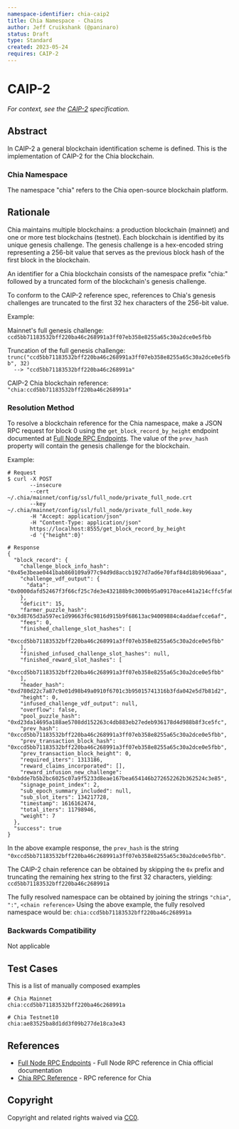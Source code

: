 ```yaml
---
namespace-identifier: chia-caip2
title: Chia Namespace - Chains
author: Jeff Cruikshank (@paninaro)
status: Draft
type: Standard
created: 2023-05-24
requires: CAIP-2
---
```


# CAIP-2

*For context, see the [CAIP-2][] specification.*

## Abstract

In CAIP-2 a general blockchain identification scheme is defined. This is the
implementation of CAIP-2 for the Chia blockchain.

### Chia Namespace

The namespace "chia" refers to the Chia open-source blockchain platform.

## Rationale

Chia maintains multiple blockchains: a production blockchain (mainnet) and one
or more test blockchains (testnet). Each blockchain is identified by its unique
genesis challenge. The genesis challenge is a hex-encoded string representing a
256-bit value that serves as the previous block hash of the first block in the
blockchain.

An identifier for a Chia blockchain consists of the namespace prefix "chia:"
followed by a truncated form of the blockchain's genesis challenge.

To conform to the CAIP-2 reference spec, references to Chia's genesis
challenges are truncated to the first 32 hex characters of the 256-bit value.

Example:

Mainnet's full genesis challenge:
`ccd5bb71183532bff220ba46c268991a3ff07eb358e8255a65c30a2dce0e5fbb`

Truncation of the full genesis challenge:
`trunc("ccd5bb71183532bff220ba46c268991a3ff07eb358e8255a65c30a2dce0e5fbb", 32)`  
`  --> "ccd5bb71183532bff220ba46c268991a"`

CAIP-2 Chia blockchain reference:
`"chia:ccd5bb71183532bff220ba46c268991a"`

### Resolution Method

To resolve a blockchain reference for the Chia namespace, make a JSON RPC
request for block 0 using the `get_block_record_by_height` endpoint documented
at [Full Node RPC Endpoints][]. The value of the `prev_hash` property will
contain the genesis challenge for the blockchain.

Example:

```
# Request
$ curl -X POST
       --insecure
       --cert ~/.chia/mainnet/config/ssl/full_node/private_full_node.crt
       --key ~/.chia/mainnet/config/ssl/full_node/private_full_node.key
       -H "Accept: application/json"
       -H "Content-Type: application/json"
       https://localhost:8555/get_block_record_by_height
       -d '{"height":0}'
```

```
# Response
{
  "block_record": {
    "challenge_block_info_hash": "0x45e3beae0441bab860109a977c94d9d8accb1927d7ad6e70faf84d18b9b96aaa",
    "challenge_vdf_output": {
      "data": "0x0000dafd52467f3f66cf25c7de3e432188b9c3000b95a09170ace441a214cffc5fa65a39a66f11085fea9c7a121cf7f86a74142506b6d51d6036097bff862707185dbba577707c248f2fca5877337e56905879a2ee840d28860c50ebcacaaaf53a660100"
    },
    "deficit": 15,
    "farmer_puzzle_hash": "0x3d8765d3a597ec1d99663f6c9816d915b9f68613ac94009884c4addaefcce6af",
    "fees": 0,
    "finished_challenge_slot_hashes": [
      "0xccd5bb71183532bff220ba46c268991a3ff07eb358e8255a65c30a2dce0e5fbb"
    ],
    "finished_infused_challenge_slot_hashes": null,
    "finished_reward_slot_hashes": [
      "0xccd5bb71183532bff220ba46c268991a3ff07eb358e8255a65c30a2dce0e5fbb"
    ],
    "header_hash": "0xd780d22c7a87c9e01d98b49a0910f6701c3b95015741316b3fda042e5d7b81d2",
    "height": 0,
    "infused_challenge_vdf_output": null,
    "overflow": false,
    "pool_puzzle_hash": "0xd23da14695a188ae5708dd152263c4db883eb27edeb936178d4d988b8f3ce5fc",
    "prev_hash": "0xccd5bb71183532bff220ba46c268991a3ff07eb358e8255a65c30a2dce0e5fbb",
    "prev_transaction_block_hash": "0xccd5bb71183532bff220ba46c268991a3ff07eb358e8255a65c30a2dce0e5fbb",
    "prev_transaction_block_height": 0,
    "required_iters": 1313186,
    "reward_claims_incorporated": [],
    "reward_infusion_new_challenge": "0xbdde7b5b2bc6025c07a9f5233d8eae167bea654146b272652262b362524c3e85",
    "signage_point_index": 2,
    "sub_epoch_summary_included": null,
    "sub_slot_iters": 134217728,
    "timestamp": 1616162474,
    "total_iters": 11798946,
    "weight": 7
  },
  "success": true
}
```

In the above example response, the `prev_hash` is the string  `"0xccd5bb71183532bff220ba46c268991a3ff07eb358e8255a65c30a2dce0e5fbb"`.

The CAIP-2 chain reference can be obtained by skipping the `0x` prefix and truncating the remaining hex string to the first 32 characters, yielding:  
`ccd5bb71183532bff220ba46c268991a`

The fully resolved namespace can be obtained by joining the strings `"chia"`, `":"`, `<chain reference>`
Using the above example, the fully resolved namespace would be:
`chia:ccd5bb71183532bff220ba46c268991a`

### Backwards Compatibility

Not applicable

## Test Cases

This is a list of manually composed examples

```
# Chia Mainnet
chia:ccd5bb71183532bff220ba46c268991a

# Chia Testnet10
chia:ae83525ba8d1dd3f09b277de18ca3e43

```

## References

- [Full Node RPC Endpoints][] - Full Node RPC reference in Chia official documentation
- [Chia RPC Reference][] - RPC reference for Chia

[CAIP-2]: https://github.com/ChainAgnostic/CAIPs/blob/master/CAIPs/caip-2.md
[Chia RPC Reference]: https://docs.chia.net/rpc
[Full Node RPC Endpoints]: https://docs.chia.net/full-node-rpc

## Copyright

Copyright and related rights waived via [CC0](https://creativecommons.org/publicdomain/zero/1.0/).